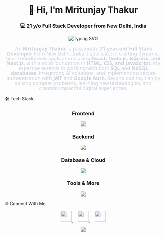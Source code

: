 <h1 align="center">👋 Hi, I'm Mritunjay Thakur</h1> <h3 align="center">💻 21 y/o Full Stack Developer from New Delhi, India</h3><p align="center"> <img src="https://readme-typing-svg.demolab.com?font=Fira+Code&size=22&duration=2800&pause=800&color=4D8CF5&center=true&vCenter=true&width=550&lines=Let's+build+something+great+together" alt="Typing SVG"> </p>
<div align="center" style="font-family: 'Segoe UI', Tahoma, Geneva, Verdana, sans-serif; line-height: 1;">
  <p style="max-width: 600px; color: #c9d1d9; font-size: 16px;">
    I'm <strong>Mritunjay Thakur</strong>, a passionate <strong>21-year-old Full Stack Developer</strong> from New Delhi, India. 
    I specialize in crafting dynamic, user-friendly web applications using 
    <strong>React, Node.js, Express, and Next.js</strong>, with a solid foundation in 
    <strong>HTML, CSS, and JavaScript</strong>. My expertise extends to working with both 
    <strong>SQL</strong> and <strong>NoSQL databases</strong>, integrating AI solutions, and implementing secure authentication with <strong>JWT</strong> and <strong>Google Auth</strong>. 
    Beyond coding, I enjoy solving complex problems, learning new technologies, and creating impactful digital experiences.
  </p>
</div>


🛠️ Tech Stack
<p align="center"> <h3 align="center">Frontend</h3> <p align="center"> <img src="https://skillicons.dev/icons?i=html,css,js,tailwind,bootstrap,react,nextjs,redis" /> </p> <h3 align="center">Backend</h3> <p align="center"> <img src="https://skillicons.dev/icons?i=nodejs,express,nestjs,restapi" /> </p> <h3 align="center">Database & Cloud</h3> <p align="center"> <img src="https://skillicons.dev/icons?i=mongodb,postgres,redis,github,aws,vercel" /> </p> <h3 align="center">Tools & More</h3> <p align="center"> <img src="https://skillicons.dev/icons?i=git,github,postman,figma,ai,jwt,google" /> </p> </p>

🌐 Connect With Me
<p align="center"> <a href="https://www.linkedin.com/in/mritunjay-thakur-jay/" target="_blank"> <img src="https://img.shields.io/badge/LinkedIn-0077B5?style=for-the-badge&logo=linkedin&logoColor=white" height="35"> </a> &nbsp;&nbsp;&nbsp; <a href="https://www.instagram.com/___jaythakur___/" target="_blank"> <img src="https://img.shields.io/badge/Instagram-E4405F?style=for-the-badge&logo=instagram&logoColor=white" height="35"> </a> &nbsp;&nbsp;&nbsp; <a href="mailto:mritunjaythakur903@gmail.com"> <img src="https://img.shields.io/badge/Gmail-D14836?style=for-the-badge&logo=gmail&logoColor=white" height="35"> </a> </p>
<p align="center"> <img src="https://capsule-render.vercel.app/api?type=waving&color=4D8CF5&height=120&section=footer&fontSize=30" /> </div>
